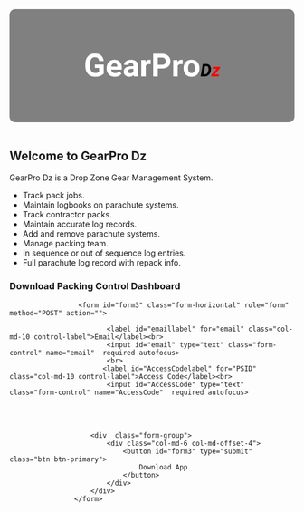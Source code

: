 <style>
@import url('https://fonts.googleapis.com/css?family=Roboto');   

#logo em{
  font-size: 55%;
  color: #000000;
}

#logo h3{
  font-size: 400%;
  line-height: 200px;
  font-weight: bold;
  font-family: "Roboto";
  color: #FFFFFF;
}

#logo span {
  color:red;    
}

#logo {
  text-align: center;
  height: 200px;
  background-color: grey;
  border-radius: 10px;
}
</style>

<div id="logo">
<h3>GearPro<em>D<span>z</span></em></h3> 
</div>
<br>

## Welcome to GearPro Dz 

GearPro Dz is a Drop Zone Gear Management System. 

- Track pack jobs.
- Maintain logbooks on parachute systems.
- Track contractor packs.
- Maintain accurate log records.
- Add and remove parachute systems.
- Manage packing team. 
- In sequence or out of sequence log entries.
- Full parachute log record with repack info.

### Download Packing Control Dashboard
                     <form id="form3" class="form-horizontal" role="form" method="POST" action="">

                            <label id="emaillabel" for="email" class="col-md-10 control-label">Email</label><br>
                            <input id="email" type="text" class="form-control" name="email"  required autofocus>
                            <br>
                           <label id="AccessCodelabel" for="PSID" class="col-md-10 control-label">Access Code</label><br>
                            <input id="AccessCode" type="text" class="form-control" name="AccessCode"  required autofocus>

<br>                        

                       
<br>

                        <div  class="form-group">
                            <div class="col-md-6 col-md-offset-4">
                                <button id="form3" type="submit" class="btn btn-primary">
                                    Download App
                                </button>
                            </div>
                        </div>
                    </form>
  
  </form>



